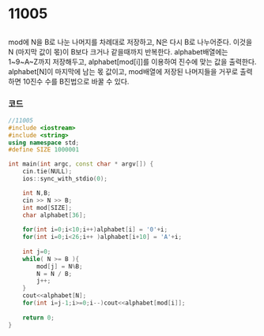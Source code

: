 # 11005

##
mod에 N을 B로 나눈 나머지를 차례대로 저장하고, N은 다시 B로 나누어준다. 이것을 N (마지막 값이 몫)이 B보다 크거나 같을때까지 반복한다. alphabet배열에는 1~9~A~Z까지 저장해두고, alphabet[mod[i]]를 이용하여 진수에 맞는 값을 출력한다.  
alphabet[N]이 마지막에 남는 몫 값이고, mod배열에 저장된 나머지들을 거꾸로 출력하면 10진수 수를 B진법으로 바꿀 수 있다.

### 코드
```c++
//11005
#include <iostream>
#include <string>
using namespace std;
#define SIZE 1000001

int main(int argc, const char * argv[]) {
    cin.tie(NULL);
    ios::sync_with_stdio(0);

    int N,B;
    cin >> N >> B;
    int mod[SIZE];
    char alphabet[36];
    
    for(int i=0;i<10;i++)alphabet[i] = '0'+i;
    for(int i=0;i<26;i++ )alphabet[i+10] = 'A'+i;
    
    int j=0;
    while( N >= B ){
        mod[j] = N%B;
        N = N / B;
        j++;
    }
    cout<<alphabet[N];
    for(int i=j-1;i>=0;i--)cout<<alphabet[mod[i]];
    
    return 0;
}



```
